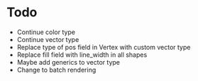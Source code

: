 # Todo
* Continue color type
* Continue vector type
* Replace type of pos field in Vertex with custom vector type
* Replace fill field with line_width in all shapes
* Maybe add generics to vector type
* Change to batch rendering
